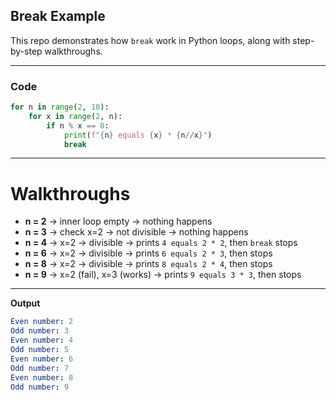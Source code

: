 
## Break Example

This repo demonstrates how `break` work in Python loops, along with step-by-step walkthroughs.

---

### Code
```python
for n in range(2, 10):
    for x in range(2, n):
        if n % x == 0:
            print(f"{n} equals {x} * {n//x}")
            break
```
----

# Walkthroughs

- **n = 2** → inner loop empty → nothing happens  
- **n = 3** → check x=2 → not divisible → nothing happens  
- **n = 4** → x=2 → divisible → prints `4 equals 2 * 2`, then `break` stops  
- **n = 6** → x=2 → divisible → prints `6 equals 2 * 3`, then stops  
- **n = 8** → x=2 → divisible → prints `8 equals 2 * 4`, then stops  
- **n = 9** → x=2 (fail), x=3 (works) → prints `9 equals 3 * 3`, then stops

---

**Output**
```yaml
Even number: 2
Odd number: 3
Even number: 4
Odd number: 5
Even number: 6
Odd number: 7
Even number: 8
Odd number: 9
```

